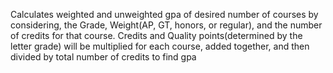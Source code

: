 Calculates weighted and unweighted gpa of desired number of courses by considering, the Grade, Weight(AP, GT, honors, or regular), and the number of credits for that course. 
Credits and Quality points(determined by the letter grade) will be multiplied for each course, added together, and then divided by total number of credits to find gpa
